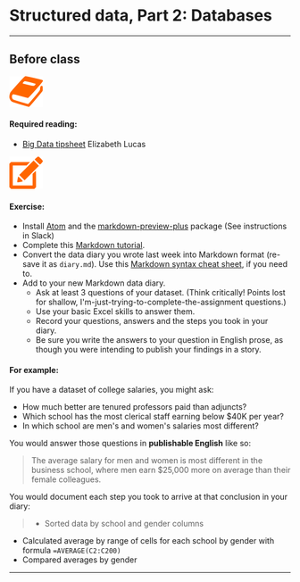 # Structured data, Part 2: Databases

---

## Before class

![](/assets/book.png)

#### Required reading:

* [Big Data tipsheet](https://docs.google.com/file/d/0BzQD-tsALvmHSFBiUWNHV3ZCNkU/edit?pli=1) Elizabeth Lucas


![](/assets/pencil.png)

#### Exercise:

- Install [Atom](https://atom.io/) and the [markdown-preview-plus](https://atom.io/packages/markdown-preview-plus) package (See instructions in Slack)
- Complete this [Markdown tutorial](http://www.markdowntutorial.com/).
- Convert the data diary you wrote last week into Markdown format (re-save it as `diary.md`). Use this [Markdown syntax cheat sheet](https://github.com/adam-p/markdown-here/wiki/Markdown-Cheatsheet), if you need to.
- Add to your new Markdown data diary.
    - Ask at least 3 questions of your dataset. (Think critically! Points lost for shallow, I'm-just-trying-to-complete-the-assignment questions.)
    - Use your basic Excel skills to answer them.
    - Record your questions, answers and the steps you took in your diary.
    - Be sure you write the answers to your question in English prose, as though you were intending to publish your findings in a story.

#### For example:

If you have a dataset of college salaries, you might ask:
- How much better are tenured professors paid than adjuncts?
- Which school has the most clerical staff earning below $40K per year?
- In which school are men's and women's salaries most different?

You would answer those questions in **publishable English** like so:

> The average salary for men and women is most different in the business school, where men earn $25,000 more on average than their female colleagues.

You would document each step you took to arrive at that conclusion in your diary:

> - Sorted data by school and gender columns
- Calculated average by range of cells for each school by gender with formula `=AVERAGE(C2:C200)`
- Compared averages by gender

---